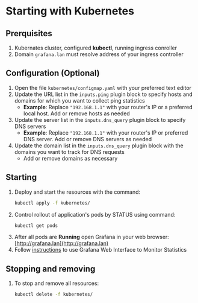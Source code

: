 # Starting with Kubernetes

## Prerquisites

1. Kubernates cluster, configured **kubectl**, running ingress conroller
2. Domain `grafana.lan` must resolve address of your ingress controller

## Configuration (Optional)

1. Open the file `kubernetes/configmap.yaml` with your preferred text editor
2. Update the URL list in the `inputs.ping` plugin block to specify hosts and domains for which you want to collect ping statistics
   - **Example**: Replace `"192.168.1.1"` with your router's IP or a preferred local host. Add or remove hosts as needed
3. Update the server list in the `inputs.dns_query` plugin block to specify DNS servers
   - **Example**: Replace `"192.168.1.1"` with your router's IP or preferred DNS server. Add or remove DNS servers as needed
4. Update the domain list in the `inputs.dns_query` plugin block with the domains you want to track for DNS requests
   - Add or remove domains as necessary

## Starting 

1. Deploy and start the resources with the command:
   ```bash
   kubectl apply -f kubernetes/
   ```
2. Control rollout of application's pods by STATUS using command:
   ```bash
   kubectl get pods
   ```
3. After all pods are **Running** open Grafana in your web browser: [http://grafana.lan](http://grafana.lan)
4. Follow [instructions](https://github.com/androg9n/ispmonitor#using-the-grafana-web-interface-to-monitor-statistics) to use Grafana Web Interface to Monitor Statistics

## Stopping and removing

1. To stop and remove all resources:
   ```bash
   kubectl delete -f kubernetes/
   ```
